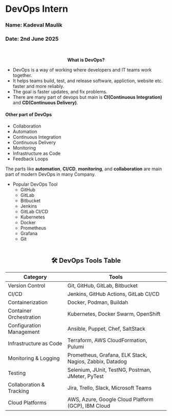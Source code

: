 # DevOps Intern

### Name: Kadeval Maulik
### Date: 2nd June 2025

<p>
  <br>
</p>

<p align="center">
  <b>What is DevOps?</b><br>
</p>

- DevOps is a way of working where developers and IT teams work together.
- It helps teams build, test, and release software, appliction, website etc. faster and more reliably.
- The goal is faster updates, and fix problems.
- There are many part of devops but main is **CI(Continuous Integration)** and **CD(Continuous Delivery)**.

 #### Other part of DevOps
  - Collaboration
  - Automation
  - Continuous Integration
  - Continuous Delivery
  - Monitoring
  - Infrastructure as Code
  - Feedback Loops

The parts like **automation**, **CI/CD**, **monitoring**, and **collaboration** are main part of modern DevOps in many Company.

- Popular DevOps Tool
   - GitHub
   - GitLab
   - Bitbucket
   - Jenkins
   - GitLab CI/CD
   - Kubernetes
   - Docker
   - Prometheus
   - Grafana
   - Git

<p>
  <br>
</p>

<p align="center">
  <b style="font-size:20px;">🛠️ DevOps Tools Table</b><br>
</p>

| Category                    | Tools                                                   |
|-----------------------------|---------------------------------------------------------|
| Version Control             | Git, GitHub, GitLab, Bitbucket                          |
| CI/CD                       | Jenkins, GitHub Actions, GitLab CI/CD                   |
| Containerization            | Docker, Podman, Buildah                                 |
| Container Orchestration     | Kubernetes, Docker Swarm, OpenShift                     |
| Configuration Management    | Ansible, Puppet, Chef, SaltStack                        |
| Infrastructure as Code      | Terraform, AWS CloudFormation, Pulumi                   |
| Monitoring & Logging        | Prometheus, Grafana, ELK Stack, Nagios, Zabbix, Datadog |
| Testing                     | Selenium, JUnit, TestNG, Postman, JMeter, PyTest        |
| Collaboration & Tracking    | Jira, Trello, Slack, Microsoft Teams                    |
| Cloud Platforms             | AWS, Azure, Google Cloud Platform (GCP), IBM Cloud      |
